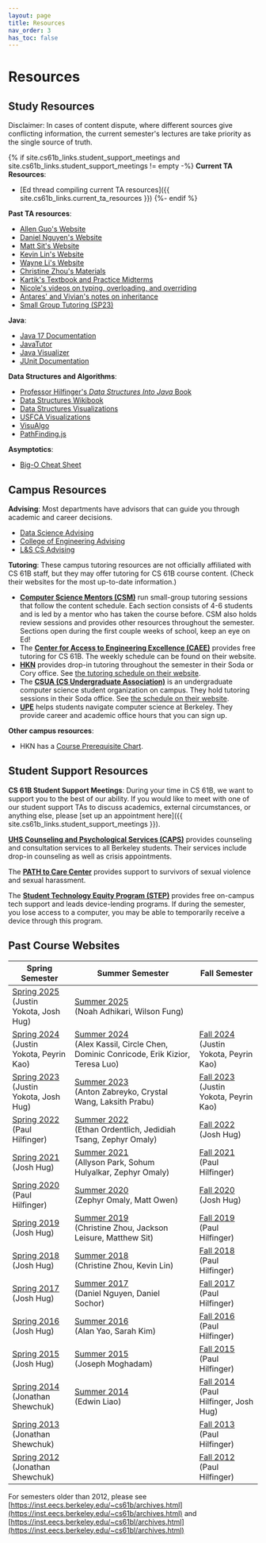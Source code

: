 ```yaml
---
layout: page
title: Resources
nav_order: 3
has_toc: false
---
```


# Resources

## Study Resources

Disclaimer: In cases of content dispute, where different sources give conflicting information, the current semester's lectures are take priority as the single source of truth.

{% if site.cs61b_links.student_support_meetings and site.cs61b_links.student_support_meetings != empty -%}
**Current TA Resources**:
- [Ed thread compiling current TA resources]({{ site.cs61b_links.current_ta_resources }})
{%- endif %}

**Past TA resources**:
- [Allen Guo's Website](http://aguo.us/cs61b/)
- [Daniel Nguyen's Website](http://danielnguyen.io/cs61b/)
- [Matt Sit's Website](https://mattsit.github.io/cs61b)
- [Kevin Lin's Website](http://kevinl.info/cs61b)
- [Wayne Li's Website](https://wayne-li2.github.io/sp18-cs61b)
- [Christine Zhou's Materials](http://tinyurl.com/cs61b-christine-zhou)
- [Kartik's Textbook and Practice Midterms](http://kartikkapur.com/61B.html)
- [Nicole's videos on typing, overloading, and overriding](https://www.youtube.com/playlist?list=PLEdR-EJ6X7NrMIEgC1chCWUUvmU0j5ftZ)
- [Antares' and Vivian's notes on inheritance](https://drive.google.com/file/d/1lsSW3vrN7-x8SwsHqjfjDbAkyY0c_uv_/view)
- [Small Group Tutoring (SP23)](https://drive.google.com/drive/folders/1TpWQ77lcC8YmxWBIwsIxOMJTXDC0CWM_)

**Java**:
- [Java 17 Documentation](https://docs.oracle.com/en/java/javase/17/docs/api/)
- [JavaTutor](http://www.pythontutor.com/java.html#mode=edit)
- [Java Visualizer](http://cscircles.cemc.uwaterloo.ca/java_visualize/)
- [JUnit Documentation](http://junit.org/)

**Data Structures and Algorithms**:
- [Professor Hilfinger's _Data Structures Into Java_ Book](http://www-inst.eecs.berkeley.edu/~cs61b/fa14/book2/data-structures.pdf)
- [Data Structures Wikibook](http://en.wikibooks.org/wiki/Data_Structures)
- [Data Structures Visualizations](http://www.cs.usfca.edu/~galles/visualization/Algorithms.html)
- [USFCA Visualizations](http://www.cs.usfca.edu/~galles/visualization/Algorithms.html)
- [VisuAlgo](https://visualgo.net/en)
- [PathFinding.js](https://qiao.github.io/PathFinding.js/visual/)

**Asymptotics**:
- [Big-O Cheat Sheet](http://bigocheatsheet.com/)


## Campus Resources

**Advising**: Most departments have advisors that can guide you through academic and career decisions. 
- [Data Science Advising](https://data.berkeley.edu/ds-advising)
- [College of Engineering Advising](https://engineering.berkeley.edu/students/advising-counseling/ess-advising/)
- [L&S CS Advising](https://eecs.berkeley.edu/resources/undergrads/cs/advising)

**Tutoring**: These campus tutoring resources are not officially affiliated with CS 61B staff, but they may offer tutoring for CS 61B course content. (Check their websites for the most up-to-date information.)
- **[Computer Science Mentors (CSM)](https://csmentors.berkeley.edu/#/)** run small-group tutoring sessions that follow the content schedule. Each section consists of 4-6 students and is led by a mentor who has taken the course before. CSM also holds review sessions and provides other resources throughout the semester. Sections open during the first couple weeks of school, keep an eye on Ed!
- The **[Center for Access to Engineering Excellence (CAEE)](https://engineering.berkeley.edu/students/academic-support/)** provides free tutoring for CS 61B. The weekly schedule can be found on their website.
- **[HKN](https://hkn.eecs.berkeley.edu)** provides drop-in tutoring throughout the semester in their Soda or Cory office. See [the tutoring schedule on their website](https://hkn.eecs.berkeley.edu/tutor/). 
- The **[CSUA (CS Undergraduate Association)](https://www.csua.berkeley.edu/)** is an undergraduate computer science student organization on campus. They hold tutoring sessions in their Soda office. See [the schedule on their website](https://www.csua.berkeley.edu/officers/).
- **[UPE](https://upe.berkeley.edu/services/)** helps students navigate computer science at Berkeley. They provide career and academic office hours that you can sign up.

**Other campus resources**:
- HKN has a [Course Prerequisite Chart](https://hkn.eecs.berkeley.edu/courseguides).


## Student Support Resources

**CS 61B Student Support Meetings**: During your time in CS 61B, we want to support you to the best of our ability. If you would like to meet with one of our student support TAs to discuss academics, external circumstances, or anything else, please [set up an appointment here]({{ site.cs61b_links.student_support_meetings }}).

**[UHS Counseling and Psychological Services (CAPS)](https://uhs.berkeley.edu/caps)** provides counseling and consultation services to all Berkeley students. Their services include drop-in counseling as well as crisis appointments.

The **[PATH to Care Center](https://care.berkeley.edu/)** provides support to survivors of sexual violence and sexual harassment.

The **[Student Technology Equity Program (STEP)](https://studenttech.berkeley.edu/step)** provides free on-campus tech support and leads device-lending programs. If during the semester, you lose access to a computer, you may be able to temporarily receive a device through this program.



## Past Course Websites

<table>
<thead>
  <tr>
    <th style="width:25%">Spring Semester</th>
    <th style="width:50%">Summer Semester</th>
    <th style="width:25%">Fall Semester</th>
  </tr>
</thead>
<tbody>
  <tr>
    <td><a href="https://sp25.datastructur.es">Spring 2025</a><br>(Justin Yokota, Josh Hug)</td>
    <td><a href="https://cs61bl.org/su24/">Summer 2025</a><br>(Noah Adhikari, Wilson Fung)</td>
    <td></td>
  </tr>
  <tr>
    <td><a href="https://sp24.datastructur.es">Spring 2024</a><br>(Justin Yokota, Peyrin Kao)</td>
    <td><a href="https://cs61bl.org/su24/">Summer 2024</a><br>(Alex Kassil, Circle Chen, Dominic Conricode, Erik Kizior, Teresa Luo)</td>
    <td><a href="https://fa24.datastructur.es/">Fall 2024</a><br>(Justin Yokota, Peyrin Kao)</td>
  </tr>
  <tr>
    <td><a href="https://sp23.datastructur.es">Spring 2023</a><br>(Justin Yokota, Josh Hug)</td>
    <td><a href="https://cs61bl.org/su23/">Summer 2023</a><br>(Anton Zabreyko, Crystal Wang, Laksith Prabu)</td>
    <td><a href="https://fa23.datastructur.es/">Fall 2023</a><br>(Justin Yokota, Peyrin Kao)</td>
  </tr>
  <tr>
    <td><a href="https://inst.eecs.berkeley.edu/~cs61b/sp22/">Spring 2022</a><br>(Paul Hilfinger)</td>
    <td><a href="https://cs61bl.org/su22/">Summer 2022</a><br>(Ethan Ordentlich, Jedidiah Tsang, Zephyr Omaly)</td>
    <td><a href="https://fa22.datastructur.es/">Fall 2022</a><br>(Josh Hug)</td>
  </tr>
  <tr>
    <td><a href="https://sp21.datastructur.es/">Spring 2021</a><br>(Josh Hug)</td>
    <td><a href="https://cs61bl.org/su21/">Summer 2021</a><br>(Allyson Park, Sohum Hulyalkar, Zephyr Omaly)</td>
    <td><a href="https://inst.eecs.berkeley.edu/~cs61b/fa21/">Fall 2021</a><br>(Paul Hilfinger)</td>
  </tr>
  <tr>
    <td><a href="https://inst.eecs.berkeley.edu/~cs61b/sp20/">Spring 2020</a><br>(Paul Hilfinger)</td>
    <td><a href="https://cs61bl.org/su20/">Summer 2020</a><br>(Zephyr Omaly, Matt Owen)</td>
    <td><a href="https://fa20.datastructur.es/">Fall 2020</a><br>(Josh Hug)</td>
  </tr>
  <tr>
    <td><a href="https://sp19.datastructur.es/">Spring 2019</a><br>(Josh Hug)</td>
    <td><a href="https://cs61bl.org/su19/">Summer 2019</a><br>(Christine Zhou, Jackson Leisure, Matthew Sit)</td>
    <td><a href="https://inst.eecs.berkeley.edu/~cs61b/fa19/">Fall 2019</a><br>(Paul Hilfinger)</td>
  </tr>
  <tr>
    <td><a href="https://sp18.datastructur.es/">Spring 2018</a><br>(Josh Hug)</td>
    <td><a href="https://cs61bl.org/su18/">Summer 2018</a><br>(Christine Zhou, Kevin Lin)</td>
    <td><a href="https://inst.eecs.berkeley.edu/~cs61b/fa18/">Fall 2018</a><br>(Paul Hilfinger)</td>
  </tr>
  <tr>
    <td><a href="https://sp17.datastructur.es/">Spring 2017</a><br>(Josh Hug)</td>
    <td><a href="https://cs61bl.org/su17/">Summer 2017</a><br>(Daniel Nguyen, Daniel Sochor)</td>
    <td><a href="https://inst.eecs.berkeley.edu/~cs61b/fa17/">Fall 2017</a><br>(Paul Hilfinger)</td>
  </tr>
  <tr>
    <td><a href="https://sp16.datastructur.es/">Spring 2016</a><br>(Josh Hug)</td>
    <td><a href="https://cs61bl.org/su16/">Summer 2016</a><br>(Alan Yao, Sarah Kim)</td>
    <td><a href="https://inst.eecs.berkeley.edu/~cs61b/fa16/">Fall 2016</a><br>(Paul Hilfinger)</td>
  </tr>
  <tr>
    <td><a href="https://sp15.datastructur.es/">Spring 2015</a><br>(Josh Hug)</td>
    <td><a href="https://cs61bl.org/su15/">Summer 2015</a><br>(Joseph Moghadam)</td>
    <td><a href="https://inst.eecs.berkeley.edu/~cs61b/fa15/">Fall 2015</a><br>(Paul Hilfinger)</td>
  </tr>
  <tr>
    <td><a href="https://people.eecs.berkeley.edu/~jrs/61bs14/">Spring 2014</a><br>(Jonathan Shewchuk)</td>
    <td><a href="https://inst.eecs.berkeley.edu/~cs61bl/su14/">Summer 2014</a><br>(Edwin Liao)</td>
    <td><a href="https://inst.eecs.berkeley.edu/~cs61b/fa14/">Fall 2014</a><br>(Paul Hilfinger, Josh Hug)</td>
  </tr>
  <tr>
    <td><a href="https://people.eecs.berkeley.edu/~jrs/61bs13/">Spring 2013</a><br>(Jonathan Shewchuk)</td>
    <td></td>
    <td><a href="https://inst.eecs.berkeley.edu/~cs61b/fa13/">Fall 2013</a><br>(Paul Hilfinger)</td>
  </tr>
  <tr>
    <td><a href="https://people.eecs.berkeley.edu/~jrs/61bs12/">Spring 2012</a><br>(Jonathan Shewchuk)</td>
    <td></td>
    <td><a href="https://inst.eecs.berkeley.edu/~cs61b/fa12/">Fall 2012</a><br>(Paul Hilfinger)</td>
  </tr>
</tbody>
</table>

For semesters older than 2012, please see [https://inst.eecs.berkeley.edu/~cs61b/archives.html](https://inst.eecs.berkeley.edu/~cs61b/archives.html) and [https://inst.eecs.berkeley.edu/~cs61bl/archives.html](https://inst.eecs.berkeley.edu/~cs61bl/archives.html)